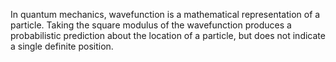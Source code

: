 In quantum mechanics, wavefunction is a mathematical representation of a particle. Taking the square modulus of the wavefunction produces a probabilistic prediction about the location of a particle, but does not indicate a single definite position.